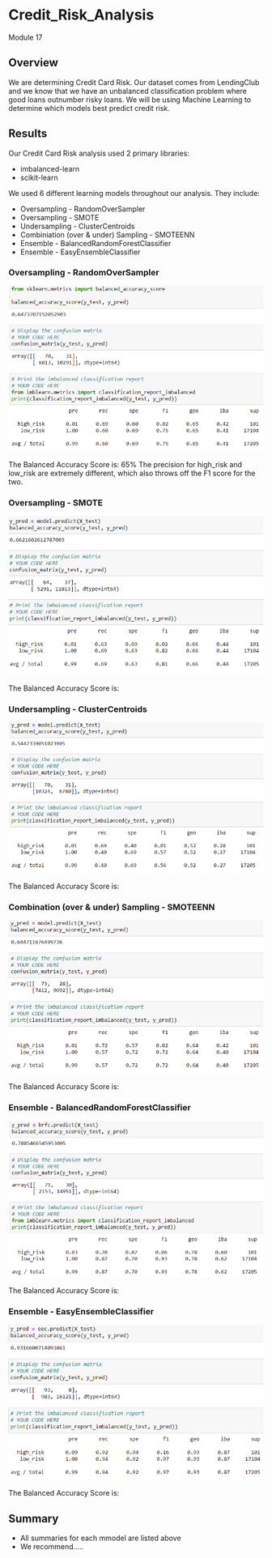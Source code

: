 # Credit_Risk_Analysis
Module 17

## Overview
We are determining Credit Card Risk.  Our dataset comes from LendingClub and we know that we have an unbalanced classification problem where good loans outnumber risky loans.  We will be using Machine Learning to determine which models best predict credit risk.

## Results

Our Credit Card Risk analysis used 2 primary libraries:
- imbalanced-learn
- scikit-learn

We used 6 different learning models throughout our analysis. They include:
- Oversampling - RandomOverSampler
- Oversampling - SMOTE
- Undersampling - ClusterCentroids
- Combiniation (over & under) Sampling - SMOTEENN
- Ensemble - BalancedRandomForestClassifier
- Ensemble - EasyEnsembleClassifier

### Oversampling - RandomOverSampler

![ros](https://github.com/ckbauman/Credit_Risk_Analysis/blob/main/Images/ros.png)

The Balanced Accuracy Score is: 65%
The precision for high_risk and low_risk are extremely different, which also throws off the F1 score for the two.


### Oversampling - SMOTE

![smote](https://github.com/ckbauman/Credit_Risk_Analysis/blob/main/Images/smote.png)

The Balanced Accuracy Score is:  

### Undersampling - ClusterCentroids

![cluster](https://github.com/ckbauman/Credit_Risk_Analysis/blob/main/Images/cluster.png)

The Balanced Accuracy Score is:


### Combination (over & under) Sampling - SMOTEENN

![smoteenn](https://github.com/ckbauman/Credit_Risk_Analysis/blob/main/Images/smoteenn.png)

The Balanced Accuracy Score is:

### Ensemble - BalancedRandomForestClassifier

![balance](https://github.com/ckbauman/Credit_Risk_Analysis/blob/main/Images/balance.png)

The Balanced Accuracy Score is:

### Ensemble - EasyEnsembleClassifier

![easy](https://github.com/ckbauman/Credit_Risk_Analysis/blob/main/Images/easy.png)

The Balanced Accuracy Score is:

## Summary

- All summaries for each mmodel are listed above
- We recommend.....
